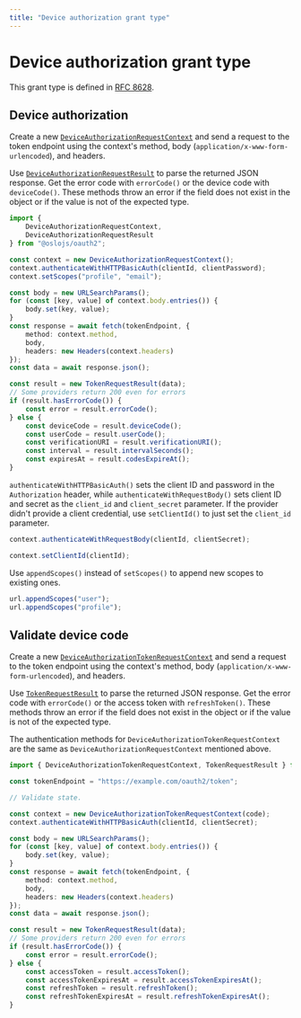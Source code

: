 ```yaml
---
title: "Device authorization grant type"
---
```


# Device authorization grant type

This grant type is defined in [RFC 8628](https://datatracker.ietf.org/doc/html/rfc8628).

## Device authorization

Create a new [`DeviceAuthorizationRequestContext`](/reference/main/DeviceAuthorizationRequestContext) and send a request to the token endpoint using the context's method, body (`application/x-www-form-urlencoded`), and headers.

Use [`DeviceAuthorizationRequestResult`](/reference/main/TokenRequestResult) to parse the returned JSON response. Get the error code with `errorCode()` or the device code with `deviceCode()`. These methods throw an error if the field does not exist in the object or if the value is not of the expected type.

```ts
import {
	DeviceAuthorizationRequestContext,
	DeviceAuthorizationRequestResult
} from "@oslojs/oauth2";

const context = new DeviceAuthorizationRequestContext();
context.authenticateWithHTTPBasicAuth(clientId, clientPassword);
context.setScopes("profile", "email");

const body = new URLSearchParams();
for (const [key, value] of context.body.entries()) {
	body.set(key, value);
}
const response = await fetch(tokenEndpoint, {
	method: context.method,
	body,
	headers: new Headers(context.headers)
});
const data = await response.json();

const result = new TokenRequestResult(data);
// Some providers return 200 even for errors
if (result.hasErrorCode()) {
	const error = result.errorCode();
} else {
	const deviceCode = result.deviceCode();
	const userCode = result.userCode();
	const verificationURI = result.verificationURI();
	const interval = result.intervalSeconds();
	const expiresAt = result.codesExpireAt();
}
```

`authenticateWithHTTPBasicAuth()` sets the client ID and password in the `Authorization` header, while `authenticateWithRequestBody()` sets client ID and secret as the `client_id` and `client_secret` parameter. If the provider didn't provide a client credential, use `setClientId()` to just set the `client_id` parameter.

```ts
context.authenticateWithRequestBody(clientId, clientSecret);

context.setClientId(clientId);
```

Use `appendScopes()` instead of `setScopes()` to append new scopes to existing ones.

```ts
url.appendScopes("user");
url.appendScopes("profile");
```

## Validate device code

Create a new [`DeviceAuthorizationTokenRequestContext`](/reference/main/DeviceAuthorizationTokenRequestContext) and send a request to the token endpoint using the context's method, body (`application/x-www-form-urlencoded`), and headers.

Use [`TokenRequestResult`](/reference/main/TokenRequestResult) to parse the returned JSON response. Get the error code with `errorCode()` or the access token with `refreshToken()`. These methods throw an error if the field does not exist in the object or if the value is not of the expected type.

The authentication methods for `DeviceAuthorizationTokenRequestContext` are the same as `DeviceAuthorizationRequestContext` mentioned above.

```ts
import { DeviceAuthorizationTokenRequestContext, TokenRequestResult } from "@oslojs/oauth2";

const tokenEndpoint = "https://example.com/oauth2/token";

// Validate state.

const context = new DeviceAuthorizationTokenRequestContext(code);
context.authenticateWithHTTPBasicAuth(clientId, clientSecret);

const body = new URLSearchParams();
for (const [key, value] of context.body.entries()) {
	body.set(key, value);
}
const response = await fetch(tokenEndpoint, {
	method: context.method,
	body,
	headers: new Headers(context.headers)
});
const data = await response.json();

const result = new TokenRequestResult(data);
// Some providers return 200 even for errors
if (result.hasErrorCode()) {
	const error = result.errorCode();
} else {
	const accessToken = result.accessToken();
	const accessTokenExpiresAt = result.accessTokenExpiresAt();
	const refreshToken = result.refreshToken();
	const refreshTokenExpiresAt = result.refreshTokenExpiresAt();
}
```
